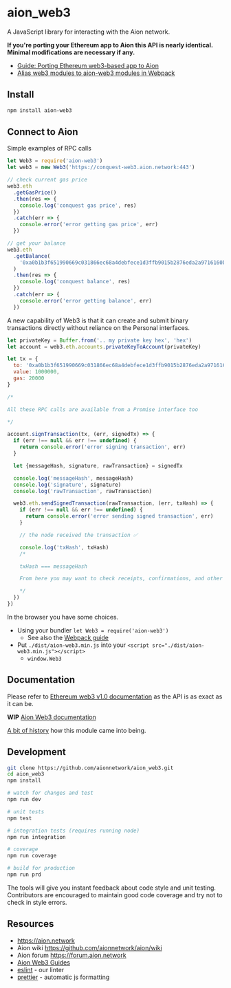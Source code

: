 # aion_web3

A JavaScript library for interacting with the Aion network.

**If you're porting your Ethereum app to Aion this API is nearly identical. Minimal modifications are necessary if any.**

+ [Guide: Porting Ethereum web3-based app to Aion](./docs/guides/porting.md)
+ [Alias web3 modules to aion-web3 modules in Webpack](./docs/guides/webpack.md)

## Install

```sh
npm install aion-web3
```

## Connect to Aion

Simple examples of RPC calls

```js
let Web3 = require('aion-web3')
let web3 = new Web3('https://conquest-web3.aion.network:443')

// check current gas price
web3.eth
  .getGasPrice()
  .then(res => {
    console.log('conquest gas price', res)
  })
  .catch(err => {
    console.error('error getting gas price', err)
  })

// get your balance
web3.eth
  .getBalance(
    '0xa0b1b3f651990669c031866ec68a4debfece1d3ffb9015b2876eda2a9716160b'
  )
  .then(res => {
    console.log('conquest balance', res)
  })
  .catch(err => {
    console.error('error getting balance', err)
  })
```

A new capability of Web3 is that it can create and submit binary transactions directly without reliance on the Personal interfaces.

```js
let privateKey = Buffer.from('.. my private key hex', 'hex')
let account = web3.eth.accounts.privateKeyToAccount(privateKey)

let tx = {
  to: '0xa0b1b3f651990669c031866ec68a4debfece1d3ffb9015b2876eda2a9716160b',
  value: 1000000,
  gas: 20000
}

/*

All these RPC calls are available from a Promise interface too

*/

account.signTransaction(tx, (err, signedTx) => {
  if (err !== null && err !== undefined) {
    return console.error('error signing transaction', err)
  }

  let {messageHash, signature, rawTransaction} = signedTx

  console.log('messageHash', messageHash)
  console.log('signature', signature)
  console.log('rawTransaction', rawTransaction)

  web3.eth.sendSignedTransaction(rawTransaction, (err, txHash) => {
    if (err !== null && err !== undefined) {
      return console.error('error sending signed transaction', err)
    }

    // the node received the transaction ✅

    console.log('txHash', txHash)
    /*

    txHash === messageHash

    From here you may want to check receipts, confirmations, and other operations.

    */
  })
})
````

In the browser you have some choices.

+ Using your bundler `let Web3 = require('aion-web3')`
  * See also the [Webpack guide](./docs/guides/webpack.md)
+ Put `./dist/aion-web3.min.js` into your `<script src="./dist/aion-web3.min.js"></script>`
  * `window.Web3`

## Documentation

Please refer to [Ethereum web3 v1.0 documentation](https://web3js.readthedocs.io/en/1.0/index.html) as the API is as exact as it can be.

**WIP** [Aion Web3 documentation](./docs/gen)

[A bit of history](https://github.com/aionnetwork/aion_web3/issues/10) how this module came into being.

## Development

```sh
git clone https://github.com/aionnetwork/aion_web3.git
cd aion_web3
npm install

# watch for changes and test
npm run dev

# unit tests
npm test

# integration tests (requires running node)
npm run integration

# coverage
npm run coverage

# build for production
npm run prd
```

The tools will give you instant feedback about code style and unit testing. Contributors are encouraged to maintain good code coverage and try not to check in style errors.

## Resources

+ https://aion.network
+ Aion wiki https://github.com/aionnetwork/aion/wiki
+ Aion forum https://forum.aion.network
+ [Aion Web3 Guides](./docs/guides)
+ [eslint](https://eslint.org/) - our linter
+ [prettier](https://prettier.io/) - automatic js formatting


